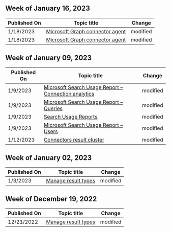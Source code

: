 <!-- This file is generated automatically each week. Changes made to this file will be overwritten.-->



## Week of January 16, 2023


| Published On |Topic title | Change |
|------|------------|--------|
| 1/18/2023 | [Microsoft Graph connector agent](/MicrosoftSearch/graph-connector-agent) | modified |
| 1/18/2023 | [Microsoft Graph connector agent](/MicrosoftSearch/graph-connector-agent) | modified |


## Week of January 09, 2023


| Published On |Topic title | Change |
|------|------------|--------|
| 1/9/2023 | [Microsoft Search Usage Report – Connection analytics](/MicrosoftSearch/connection-analytics-reports) | modified |
| 1/9/2023 | [Microsoft Search Usage Report – Queries ](/MicrosoftSearch/queries-usage-reports) | modified |
| 1/9/2023 | [Search Usage Reports](/MicrosoftSearch/usage-reports) | modified |
| 1/9/2023 | [Microsoft Search Usage Report – Users](/MicrosoftSearch/users-search-reports) | modified |
| 1/12/2023 | [Connectors result cluster](/MicrosoftSearch/result-cluster) | modified |


## Week of January 02, 2023


| Published On |Topic title | Change |
|------|------------|--------|
| 1/3/2023 | [Manage result types](/MicrosoftSearch/manage-result-types) | modified |


## Week of December 19, 2022


| Published On |Topic title | Change |
|------|------------|--------|
| 12/21/2022 | [Manage result types](/MicrosoftSearch/manage-result-types) | modified |
